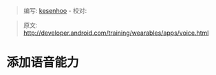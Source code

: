 > 编写: [kesenhoo](https://github.com/kesenhoo) - 校对:

> 原文: <http://developer.android.com/training/wearables/apps/voice.html>

# 添加语音能力
